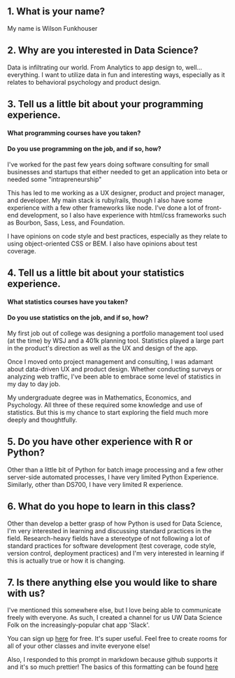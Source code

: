 ## 1. What is your name?

My name is Wilson Funkhouser

## 2. Why are you interested in Data Science?

Data is infiltrating our world. From Analytics to app design to, well... everything.
I want to utilize data in fun and interesting ways, especially as it relates
to behavioral psychology and product design. 

## 3. Tell us a little bit about your programming experience.
#### What programming courses have you taken?  
#### Do you use programming on the job, and if so, how?

I've worked for the past few years doing software consulting for small businesses and
startups that either needed to get an application into beta or needed some "intrapreneurship"

This has led to me working as a UX designer, product and project manager, and developer. 
My main stack is ruby/rails, though I also have some experience with a few other frameworks like node.
I've done a lot of front-end development, so I also have experience with html/css frameworks
such as Bourbon, Sass, Less, and Foundation. 

I have opinions on code style and best practices, especially as they relate to using
object-oriented CSS or BEM.
I also have opinions about test coverage. 

## 4.  Tell us a little bit about your statistics experience. 
#### What statistics courses have you taken?
#### Do you use statistics on the job, and if so, how?

My first job out of college was designing a portfolio management tool used 
(at the time) by WSJ and a 401k planning tool. 
Statistics played a large part in the product's direction as well as the UX 
and design of the app. 

Once I moved onto project management and consulting, I was adamant about data-driven UX and product design. 
Whether conducting surveys or analyzing web traffic, I've been able to embrace some level of statistics in my day to day job.

My undergraduate degree was in Mathematics, Economics, and Psychology. All three of these required some knowledge and use of statistics.
But this is my chance to start exploring the field much more deeply and thoughtfully.

## 5.  Do you have other experience with R or Python?

Other than a little bit of Python for batch image processing and a few other server-side automated processes,
I have very limited Python Experience.  Similarly, other than DS700, I have very limited R experience. 

## 6.  What do you hope to learn in this class?

Other than develop a better grasp of how Python is used for Data Science,
I'm very interested in learning and discussing standard practices in the field.
Research-heavy fields have a stereotype of not following a lot of standard practices
for software development (test coverage, code style, version control, deployment practices)
and I'm very interested in learning if this is actually true or how it is changing.

## 7.  Is there anything else you would like to share with us?

I've mentioned this somewhere else, but I love being able to communicate freely with everyone. 
As such, I created a channel for us UW Data Science Folk on the increasingly-popular chat app 'Slack'. 

You can sign up [here](http://uwds-slack.herokuapp.com/) for free.  It's super useful.
Feel free to create rooms for all of your other classes and invite everyone else! 

Also, I responded to this prompt in markdown because github supports it and it's so much prettier! 
The basics of this formatting can be found [here](https://help.github.com/articles/basic-writing-and-formatting-syntax/)
